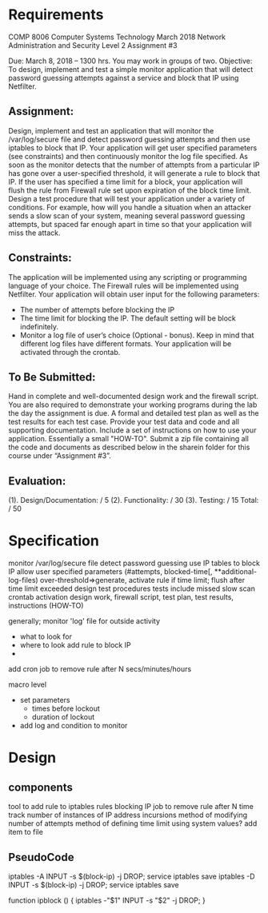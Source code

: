 # Requirements
COMP 8006 Computer Systems Technology March 2018
Network Administration and Security Level 2
Assignment #3

Due: March 8, 2018 – 1300 hrs. You may work in groups of two.
Objective: To design, implement and test a simple monitor application that will detect password guessing attempts against a service and block that IP using Netfilter.

## Assignment:
Design, implement and test an application that will monitor the /var/log/secure file and detect password guessing attempts and then use iptables to block that IP.
Your application will get user specified parameters (see constraints) and then continuously monitor the log file specified.
As soon as the monitor detects that the number of attempts from a particular IP has gone over a user-specified threshold, it will generate a rule to block that IP.
If the user has specified a time limit for a block, your application will flush the rule from Firewall rule set upon expiration of the block time limit.
Design a test procedure that will test your application under a variety of conditions. For example, how will you handle a situation when an attacker sends a slow scan of your system, meaning several password guessing attempts, but spaced far enough apart in time so that your application will miss the attack.

## Constraints:
The application will be implemented using any scripting or programming language of your choice.
The Firewall rules will be implemented using Netfilter.
Your application will obtain user input for the following parameters:
 - The number of attempts before blocking the IP
 - The time limit for blocking the IP. The default setting will be block indefinitely.
 - Monitor a log file of user’s choice (Optional - bonus). Keep in mind that different log files have different formats.
Your application will be activated through the crontab. 

## To Be Submitted:
Hand in complete and well-documented design work and the firewall script.
You are also required to demonstrate your working programs during the lab the day the assignment is due.
A formal and detailed test plan as well as the test results for each test case.
Provide your test data and code and all supporting documentation. Include a set of instructions on how to use your application. Essentially a small "HOW-TO".
Submit a zip file containing all the code and documents as described below in the sharein folder for this course under “Assignment #3”.

## Evaluation:
(1). Design/Documentation: / 5
(2). Functionality: / 30
(3). Testing: / 15
Total: / 50 

# Specification
monitor /var/log/secure file
detect password guessing
use IP tables to block IP
allow user specified parameters (#attempts, blocked-time[, **additional-log-files)
over-threshold=>generate, activate rule
if time limit; flush after time limit exceeded
design test procedures
tests include missed slow scan
crontab activation
design work, firewall script, test plan, test results, instructions (HOW-TO)

generally;
monitor 'log' file for outside activity
 - what to look for
 - where to look
add rule to block IP
 - 
add cron job to remove rule after N secs/minutes/hours

macro level
 - set parameters
    - times before lockout
    - duration of lockout
 - add log and condition to monitor

# Design
## components
tool to add rule to iptables rules blocking IP
job to remove rule after N time
track number of instances of IP address incursions
method of modifying number of attempts
method of defining time limit
using system values?
add item to file

## PseudoCode
iptables -A INPUT -s $(block-ip) -j DROP; service iptables save
iptables -D INPUT -s $(block-ip) -j DROP; service iptables save

function ipblock () { iptables -"$1" INPUT -s "$2" -j DROP; }